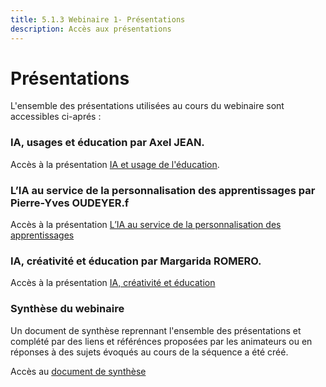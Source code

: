 ```yaml
---
title: 5.1.3 Webinaire 1- Présentations
description: Accès aux présentations 
---
```



# Présentations
L'ensemble des présentations utilisées au cours du webinaire sont accessibles ci-aprés : 

### IA, usages et éducation par Axel JEAN.
Accès à la présentation <a href="Documents/intelligence-artificielle-pour-et-par-les-enseignants_axel-jean-ia_et_education.pdf" target="_blank">IA et usage de l'éducation</a>.

### L’IA au service de la personnalisation des apprentissages par Pierre-Yves OUDEYER.f
Accès à la présentation [L’IA au service de la personnalisation des apprentissages](../Documents/intelligence-artificielle-pour-et-par-les-enseignants_pierre-yves-oudeyer-ia_curiosite_et_education.pdf)

### IA, créativité et éducation par Margarida ROMERO.
Accès à la présentation [IA, créativité et éducation](../Documents/intelligence-artificielle-pour-et-par-les-enseignants_margarida-romero-ia_-creativite_et_education.pdf)

### Synthèse du webinaire
Un document de synthèse reprennant l'ensemble des présentations et complété par des liens et référénces proposées par les animateurs ou en réponses à des sujets 
évoqués au cours de la séquence a été créé.

Accès au [document de synthèse](../Documents/Webinaire-Usage-IA-Experiences-Perspectives-synthèse-VF.pdf)

